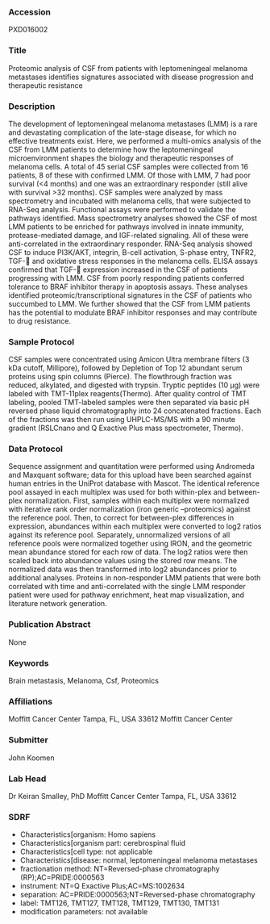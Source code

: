 ### Accession
PXD016002

### Title
Proteomic analysis of CSF from patients with leptomeningeal melanoma metastases identifies signatures associated with disease progression and therapeutic resistance

### Description
The development of leptomeningeal melanoma metastases (LMM) is a rare and devastating complication of the late-stage disease, for which no effective treatments exist. Here, we performed a multi-omics analysis of the CSF from LMM patients to determine how the leptomeningeal microenvironment shapes the biology and therapeutic responses of melanoma cells. A total of 45 serial CSF samples were collected from 16 patients, 8 of these with confirmed LMM. Of those with LMM, 7 had poor survival (<4 months) and one was an extraordinary responder (still alive with survival >32 months). CSF samples were analyzed by mass spectrometry and incubated with melanoma cells, that were subjected to RNA-Seq analysis. Functional assays were performed to validate the pathways identified.  Mass spectrometry analyses showed the CSF of most LMM patients to be enriched for pathways involved in innate immunity, protease-mediated damage, and IGF-related signaling. All of these were anti-correlated in the extraordinary responder. RNA-Seq analysis showed CSF to induce PI3K/AKT, integrin, B-cell activation, S-phase entry, TNFR2, TGF- and oxidative stress responses in the melanoma cells. ELISA assays confirmed that TGF- expression increased in the CSF of patients progressing with LMM. CSF from poorly responding patients conferred tolerance to BRAF inhibitor therapy in apoptosis assays.  These analyses identified proteomic/transcriptional signatures in the CSF of patients who succumbed to LMM. We further showed that the CSF from LMM patients has the potential to modulate BRAF inhibitor responses and may contribute to drug resistance.

### Sample Protocol
CSF samples were concentrated using Amicon Ultra membrane filters (3 kDa cutoff, Millipore), followed by Depletion of Top 12 abundant serum proteins using spin columns (Pierce). The flowthrough fraction was reduced, alkylated, and digested with trypsin. Tryptic peptides (10 μg) were labeled with TMT-11plex reagents(Thermo). After quality control of TMT labeling, pooled TMT-labeled samples were then separated via basic pH reversed phase liquid chromatography into 24 concatenated fractions. Each of the fractions was then run using UHPLC-MS/MS with a 90 minute gradient (RSLCnano and Q Exactive Plus mass spectrometer, Thermo).

### Data Protocol
Sequence assignment and quantitation were performed using Andromeda and Maxquant software; data for this upload have been searched against human entries in the UniProt database with Mascot. The identical reference pool assayed in each multiplex was used for both within-plex and between-plex normalization. First, samples within each multiplex were normalized with iterative rank order normalization (iron generic –proteomics) against the reference pool. Then, to correct for between-plex differences in expression, abundances within each multiplex were converted to log2 ratios against its reference pool. Separately, unnormalized versions of all reference pools were normalized together using IRON, and the geometric mean abundance stored for each row of data. The log2 ratios were then scaled back into abundance values using the stored row means. The normalized data was then transformed into log2 abundances prior to additional analyses. Proteins in non-responder LMM patients that were both correlated with time and anti-correlated with the single LMM responder patient were used for pathway enrichment, heat map visualization, and literature network generation.

### Publication Abstract
None

### Keywords
Brain metastasis, Melanoma, Csf, Proteomics

### Affiliations
Moffitt Cancer Center Tampa, FL, USA 33612
Moffitt Cancer Center

### Submitter
John Koomen

### Lab Head
Dr Keiran Smalley, PhD
Moffitt Cancer Center Tampa, FL, USA 33612


### SDRF
- Characteristics[organism: Homo sapiens
- Characteristics[organism part: cerebrospinal fluid
- Characteristics[cell type: not applicable
- Characteristics[disease: normal, leptomeningeal melanoma metastases
- fractionation method: NT=Reversed-phase chromatography (RP);AC=PRIDE:0000563
- instrument: NT=Q Exactive Plus;AC=MS:1002634
- separation: AC=PRIDE:0000563;NT=Reversed-phase chromatography
- label: TMT126, TMT127, TMT128, TMT129, TMT130, TMT131
- modification parameters: not available

